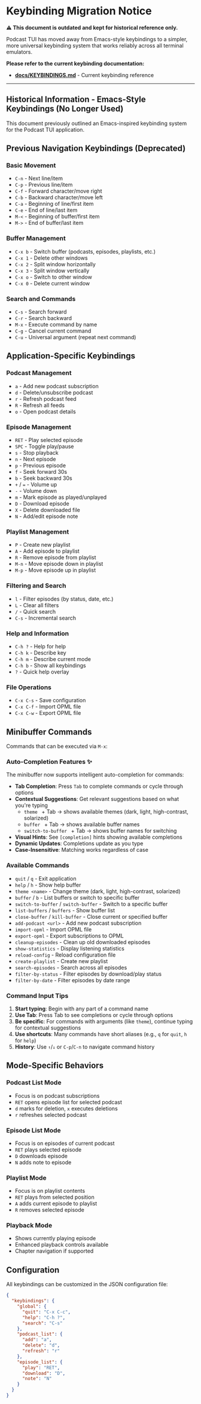 # Keybinding Migration Notice

**⚠️ This document is outdated and kept for historical reference only.**

Podcast TUI has moved away from Emacs-style keybindings to a simpler, more universal keybinding system that works reliably across all terminal emulators.

**Please refer to the current keybinding documentation:**
- **[docs/KEYBINDINGS.md](KEYBINDINGS.md)** - Current keybinding reference

---

## Historical Information - Emacs-Style Keybindings (No Longer Used)

This document previously outlined an Emacs-inspired keybinding system for the Podcast TUI application.

## Previous Navigation Keybindings (Deprecated)

### Basic Movement
- `C-n` - Next line/item
- `C-p` - Previous line/item  
- `C-f` - Forward character/move right
- `C-b` - Backward character/move left
- `C-a` - Beginning of line/first item
- `C-e` - End of line/last item
- `M-<` - Beginning of buffer/first item
- `M->` - End of buffer/last item

### Buffer Management
- `C-x b` - Switch buffer (podcasts, episodes, playlists, etc.)
- `C-x 1` - Delete other windows
- `C-x 2` - Split window horizontally  
- `C-x 3` - Split window vertically
- `C-x o` - Switch to other window
- `C-x 0` - Delete current window

### Search and Commands
- `C-s` - Search forward
- `C-r` - Search backward
- `M-x` - Execute command by name
- `C-g` - Cancel current command
- `C-u` - Universal argument (repeat next command)

## Application-Specific Keybindings

### Podcast Management
- `a` - Add new podcast subscription
- `d` - Delete/unsubscribe podcast
- `r` - Refresh podcast feed
- `R` - Refresh all feeds
- `o` - Open podcast details

### Episode Management
- `RET` - Play selected episode
- `SPC` - Toggle play/pause
- `s` - Stop playback
- `n` - Next episode
- `p` - Previous episode
- `f` - Seek forward 30s
- `b` - Seek backward 30s
- `+` / `=` - Volume up
- `-` - Volume down
- `m` - Mark episode as played/unplayed
- `D` - Download episode
- `X` - Delete downloaded file
- `N` - Add/edit episode note

### Playlist Management
- `P` - Create new playlist
- `A` - Add episode to playlist
- `R` - Remove episode from playlist
- `M-n` - Move episode down in playlist
- `M-p` - Move episode up in playlist

### Filtering and Search
- `l` - Filter episodes (by status, date, etc.)
- `L` - Clear all filters
- `/` - Quick search
- `C-s` - Incremental search

### Help and Information
- `C-h ?` - Help for help
- `C-h k` - Describe key
- `C-h m` - Describe current mode
- `C-h b` - Show all keybindings
- `?` - Quick help overlay

### File Operations
- `C-x C-s` - Save configuration
- `C-x C-f` - Import OPML file
- `C-x C-w` - Export OPML file

## Minibuffer Commands

Commands that can be executed via `M-x`:

### Auto-Completion Features ✨

The minibuffer now supports intelligent auto-completion for commands:

- **Tab Completion**: Press `Tab` to complete commands or cycle through options
- **Contextual Suggestions**: Get relevant suggestions based on what you're typing
  - `theme ` + Tab → shows available themes (dark, light, high-contrast, solarized)
  - `buffer ` + Tab → shows available buffer names
  - `switch-to-buffer ` + Tab → shows buffer names for switching
- **Visual Hints**: See `[completion]` hints showing available completions
- **Dynamic Updates**: Completions update as you type
- **Case-Insensitive**: Matching works regardless of case

### Available Commands

- `quit` / `q` - Exit application
- `help` / `h` - Show help buffer
- `theme <name>` - Change theme (dark, light, high-contrast, solarized)
- `buffer` / `b` - List buffers or switch to specific buffer
- `switch-to-buffer` / `switch-buffer` - Switch to a specific buffer
- `list-buffers` / `buffers` - Show buffer list
- `close-buffer` / `kill-buffer` - Close current or specified buffer
- `add-podcast <url>` - Add new podcast subscription
- `import-opml` - Import OPML file
- `export-opml` - Export subscriptions to OPML
- `cleanup-episodes` - Clean up old downloaded episodes
- `show-statistics` - Display listening statistics
- `reload-config` - Reload configuration file
- `create-playlist` - Create new playlist
- `search-episodes` - Search across all episodes
- `filter-by-status` - Filter episodes by download/play status
- `filter-by-date` - Filter episodes by date range

### Command Input Tips

1. **Start typing**: Begin with any part of a command name
2. **Use Tab**: Press Tab to see completions or cycle through options  
3. **Be specific**: For commands with arguments (like `theme`), continue typing for contextual suggestions
4. **Use shortcuts**: Many commands have short aliases (e.g., `q` for `quit`, `h` for `help`)
5. **History**: Use `↑`/`↓` or `C-p`/`C-n` to navigate command history

## Mode-Specific Behaviors

### Podcast List Mode
- Focus is on podcast subscriptions
- `RET` opens episode list for selected podcast
- `d` marks for deletion, `x` executes deletions
- `r` refreshes selected podcast

### Episode List Mode  
- Focus is on episodes of current podcast
- `RET` plays selected episode
- `D` downloads episode
- `N` adds note to episode

### Playlist Mode
- Focus is on playlist contents
- `RET` plays from selected position
- `A` adds current episode to playlist
- `R` removes selected episode

### Playback Mode
- Shows currently playing episode
- Enhanced playback controls available
- Chapter navigation if supported

## Configuration

All keybindings can be customized in the JSON configuration file:

```json
{
  "keybindings": {
    "global": {
      "quit": "C-x C-c",
      "help": "C-h ?",
      "search": "C-s"
    },
    "podcast_list": {
      "add": "a",
      "delete": "d",
      "refresh": "r"
    },
    "episode_list": {
      "play": "RET", 
      "download": "D",
      "note": "N"
    }
  }
}
```